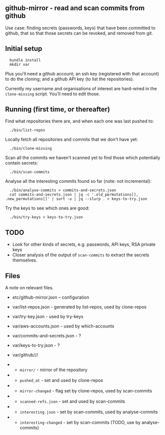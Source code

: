 github-mirror - read and scan commits from github
-------------------------------------------------

Use case: finding secrets (passwords, keys) that have been committed to
github, that so that those secrets can be revoked, and removed from git.

Initial setup
-------------

`  bundle install`  
`  mkdir var`  

Plus you'll need a github account; an ssh key (registered with that account)
to do the cloning; and a github API key (to list the repositories).

Currently my username and organisations of interest are hard-wired in the
`clone-missing` script.  You'll need to edit those.

Running (first time, or thereafter)
-----------------------------------

Find what repositories there are, and when each one was last pushed to:

`  ./bin/list-repos`  

Locally fetch all repositories and commits that we don't have yet:

`  ./bin/clone-missing`  

Scan all the commits we haven't scanned yet to find those which potentially
contain secrets:

`  ./bin/scan-commits`  

Analyse all the interesting commits found so far (note: not incremental):

`  ./bin/analyse-commits > commits-and-secrets.json`  
`  cat commits-and-secrets.json | jq -c '.old_permutations[], .new_permutations[]' | sort -u | jq --slurp . > keys-to-try.json`  

Try the keys to see which ones are good:

`  ./bin/try-keys < keys-to-try.json`  

TODO
----

 * Look for other kinds of secrets, e.g. passwords, API keys, RSA private keys
 * Closer analysis of the output of `scan-commits` to extract the secrets
   themselves.

Files
-----

A note on relevant files.

 * etc/github-mirror.json – configuration

 * var/list-repos.json - generated by list-repos, used by clone-repos

 * var/try-key.json - used by try-keys
 * var/aws-accounts.json - used by which-accounts

 * var/commits-and-secrets.json - ?
 * var/keys-to-try.json - ?

 * var/github/<org name>/<repo name>/
 * * `mirror/` - mirror of the repository
 * * `pushed_at` - set and used by clone-repos
 * * `mirror-changed` - flag set by clone-repos, used by scan-commits
 * * `scanned-refs.json` - set and used by scan-commits
 * * `interesting.json` - set by scan-commits, used by analyse-commits
 * * `interesting-changed` - set by scan-commits (TODO, use by analyse-commits)

